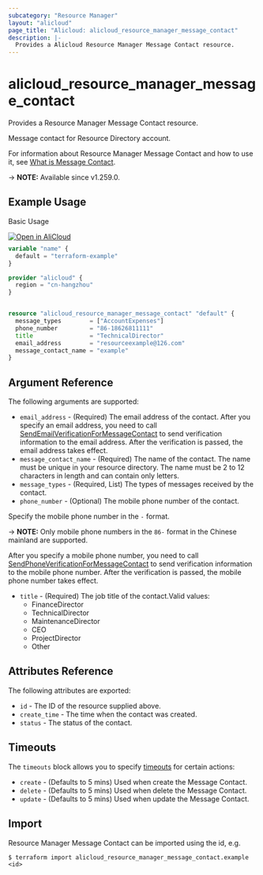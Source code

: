 ```yaml
---
subcategory: "Resource Manager"
layout: "alicloud"
page_title: "Alicloud: alicloud_resource_manager_message_contact"
description: |-
  Provides a Alicloud Resource Manager Message Contact resource.
---
```


# alicloud_resource_manager_message_contact

Provides a Resource Manager Message Contact resource.

Message contact for Resource Directory account.

For information about Resource Manager Message Contact and how to use it, see [What is Message Contact](https://next.api.alibabacloud.com/document/ResourceDirectoryMaster/2022-04-19/AddMessageContact).

-> **NOTE:** Available since v1.259.0.

## Example Usage

Basic Usage

<div style="display: block;margin-bottom: 40px;"><div class="oics-button" style="float: right;position: absolute;margin-bottom: 10px;">
  <a href="https://api.aliyun.com/terraform?resource=alicloud_resource_manager_message_contact&exampleId=803bade7-4789-3569-46c5-d80d7014dfe24c3f16a3&activeTab=example&spm=docs.r.resource_manager_message_contact.0.803bade747&intl_lang=EN_US" target="_blank">
    <img alt="Open in AliCloud" src="https://img.alicdn.com/imgextra/i1/O1CN01hjjqXv1uYUlY56FyX_!!6000000006049-55-tps-254-36.svg" style="max-height: 44px; max-width: 100%;">
  </a>
</div></div>

```terraform
variable "name" {
  default = "terraform-example"
}

provider "alicloud" {
  region = "cn-hangzhou"
}


resource "alicloud_resource_manager_message_contact" "default" {
  message_types        = ["AccountExpenses"]
  phone_number         = "86-18626811111"
  title                = "TechnicalDirector"
  email_address        = "resourceexample@126.com"
  message_contact_name = "example"
}
```

## Argument Reference

The following arguments are supported:
* `email_address` - (Required) The email address of the contact.
After you specify an email address, you need to call [SendEmailVerificationForMessageContact](~~SendEmailVerificationForMessageContact~~) to send verification information to the email address. After the verification is passed, the email address takes effect.
* `message_contact_name` - (Required) The name of the contact.
The name must be unique in your resource directory.
The name must be 2 to 12 characters in length and can contain only letters.
* `message_types` - (Required, List) The types of messages received by the contact.
* `phone_number` - (Optional) The mobile phone number of the contact.

Specify the mobile phone number in the `-` format.

-> **NOTE:**  Only mobile phone numbers in the `86-` format in the Chinese mainland are supported.

After you specify a mobile phone number, you need to call [SendPhoneVerificationForMessageContact](~~SendPhoneVerificationForMessageContact~~) to send verification information to the mobile phone number. After the verification is passed, the mobile phone number takes effect.
* `title` - (Required) The job title of the contact.Valid values:
  - FinanceDirector
  - TechnicalDirector
  - MaintenanceDirector
  - CEO
  - ProjectDirector
  - Other

## Attributes Reference

The following attributes are exported:
* `id` - The ID of the resource supplied above.
* `create_time` - The time when the contact was created.
* `status` - The status of the contact. 

## Timeouts

The `timeouts` block allows you to specify [timeouts](https://developer.hashicorp.com/terraform/language/resources/syntax#operation-timeouts) for certain actions:
* `create` - (Defaults to 5 mins) Used when create the Message Contact.
* `delete` - (Defaults to 5 mins) Used when delete the Message Contact.
* `update` - (Defaults to 5 mins) Used when update the Message Contact.

## Import

Resource Manager Message Contact can be imported using the id, e.g.

```shell
$ terraform import alicloud_resource_manager_message_contact.example <id>
```